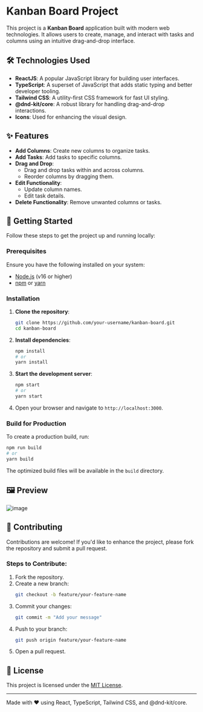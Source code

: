 # Kanban Board Project

This project is a **Kanban Board** application built with modern web technologies. It allows users to create, manage, and interact with tasks and columns using an intuitive drag-and-drop interface.

## 🛠️ Technologies Used

- **ReactJS**: A popular JavaScript library for building user interfaces.
- **TypeScript**: A superset of JavaScript that adds static typing and better developer tooling.
- **Tailwind CSS**: A utility-first CSS framework for fast UI styling.
- **@dnd-kit/core**: A robust library for handling drag-and-drop interactions.
- **Icons**: Used for enhancing the visual design.

## ✨ Features

- **Add Columns**: Create new columns to organize tasks.
- **Add Tasks**: Add tasks to specific columns.
- **Drag and Drop**: 
  - Drag and drop tasks within and across columns.
  - Reorder columns by dragging them.
- **Edit Functionality**: 
  - Update column names.
  - Edit task details.
- **Delete Functionality**: Remove unwanted columns or tasks.

## 🚀 Getting Started

Follow these steps to get the project up and running locally:

### Prerequisites

Ensure you have the following installed on your system:
- [Node.js](https://nodejs.org/) (v16 or higher)
- [npm](https://www.npmjs.com/) or [yarn](https://yarnpkg.com/)

### Installation

1. **Clone the repository**:
   ```bash
   git clone https://github.com/your-username/kanban-board.git
   cd kanban-board
   ```

2. **Install dependencies**:
   ```bash
   npm install
   # or
   yarn install
   ```

3. **Start the development server**:
   ```bash
   npm start
   # or
   yarn start
   ```

4. Open your browser and navigate to `http://localhost:3000`.

### Build for Production

To create a production build, run:
```bash
npm run build
# or
yarn build
```

The optimized build files will be available in the `build` directory.


## 🖼️ Preview

![image](https://github.com/user-attachments/assets/b8b9fb34-1182-47be-9955-0c6ffc79de5b)


## 🤝 Contributing

Contributions are welcome! If you'd like to enhance the project, please fork the repository and submit a pull request. 

### Steps to Contribute:
1. Fork the repository.
2. Create a new branch:
   ```bash
   git checkout -b feature/your-feature-name
   ```
3. Commit your changes:
   ```bash
   git commit -m "Add your message"
   ```
4. Push to your branch:
   ```bash
   git push origin feature/your-feature-name
   ```
5. Open a pull request.

## 📜 License

This project is licensed under the [MIT License](LICENSE).

---

Made with ❤️ using React, TypeScript, Tailwind CSS, and @dnd-kit/core.
```
